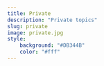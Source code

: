 ```yaml
---
title: Private
description: "Private topics"
slug: private
image: private.jpg
style:
    background: "#DB344B"
    color: "#fff"
---
```

